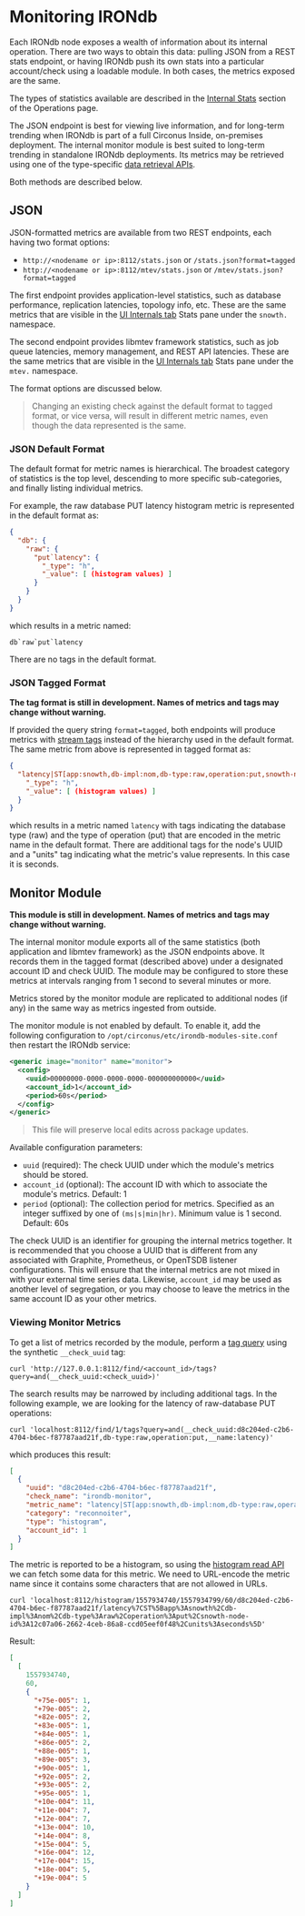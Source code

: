 # Monitoring IRONdb

Each IRONdb node exposes a wealth of information about its internal operation.
There are two ways to obtain this data: pulling JSON from a REST stats
endpoint, or having IRONdb push its own stats into a particular account/check
using a loadable module. In both cases, the metrics exposed are the same.

The types of statistics available are described in the [Internal
Stats](/operations.md#stats) section of the Operations page.

The JSON endpoint is best for viewing live information, and
for long-term trending when IRONdb is part of a full Circonus Inside,
on-premises deployment. The internal monitor module is best suited to
long-term trending in standalone IRONdb deployments. Its metrics may be
retrieved using one of the type-specific [data retrieval
APIs](/data-retrieval-apis.md).

Both methods are described below.

## JSON

JSON-formatted metrics are available from two REST endpoints, each having two
format options:
* `http://<nodename or ip>:8112/stats.json` or `/stats.json?format=tagged`
* `http://<nodename or ip>:8112/mtev/stats.json` or `/mtev/stats.json?format=tagged`

The first endpoint provides application-level statistics, such as database
performance, replication latencies, topology info, etc. These are the same
metrics that are visible in the [UI Internals
tab](/operations.md#internals-tab) Stats pane under the `snowth.` namespace.

The second endpoint provides libmtev framework statistics, such as job queue
latencies, memory management, and REST API latencies. These are the same
metrics that are visible in the [UI Internals
tab](/operations.md#internals-tab) Stats pane under the `mtev.` namespace.

The format options are discussed below.

> Changing an existing check against the default format to tagged format, or
> vice versa, will result in different metric names, even though the data
> represented is the same.

### JSON Default Format

The default format for metric names is hierarchical. The broadest category of
statistics is the top level, descending to more specific sub-categories, and
finally listing individual metrics.

For example, the raw database PUT latency histogram metric
is represented in the default format as:

```json
{
  "db": {
    "raw": {
      "put`latency": {
        "_type": "h",
        "_value": [ (histogram values) ]
      }
    }
  }
}
```

which results in a metric named:

```
db`raw`put`latency
```

There are no tags in the default format.

### JSON Tagged Format

**The tag format is still in development. Names of metrics and tags may change
without warning.**

If provided the query string `format=tagged`, both endpoints will produce
metrics with [stream tags](/tags.md) instead of the hierarchy used in the
default format. The same metric from above is represented in tagged format as:

```json
{
  "latency|ST[app:snowth,db-impl:nom,db-type:raw,operation:put,snowth-node-id:(node-uuid),units:seconds]": {
    "_type": "h",
    "_value": [ (histogram values) ]
  }
}
```

which results in a metric named `latency` with tags indicating the database
type (raw) and the type of operation (put) that are encoded in the metric name
in the default format. There are additional tags for the node's UUID and a
"units" tag indicating what the metric's value represents. In this case it is
seconds.

## Monitor Module

**This module is still in development. Names of metrics and tags may change
without warning.**

The internal monitor module exports all of the same statistics (both
application and libmtev framework) as the JSON endpoints above. It records them
in the tagged format (described above) under a designated account ID and check
UUID. The module may be configured to store these metrics at intervals ranging
from 1 second to several minutes or more.

Metrics stored by the monitor module are replicated to additional nodes (if
any) in the same way as metrics ingested from outside.

The monitor module is not enabled by default. To enable it, add the following
configuration to `/opt/circonus/etc/irondb-modules-site.conf` then restart the
IRONdb service:

```xml
<generic image="monitor" name="monitor">
  <config>
    <uuid>00000000-0000-0000-0000-000000000000</uuid>
    <account_id>1</account_id>
    <period>60s</period>
  </config>
</generic>
```

> This file will preserve local edits across package updates.

Available configuration parameters:
 * `uuid` (required): The check UUID under which the module's metrics should be
   stored.
 * `account_id` (optional): The account ID with which to associate the module's
   metrics. Default: 1
 * `period` (optional): The collection period for metrics. Specified as an
   integer suffixed by one of `(ms|s|min|hr)`. Minimum value is 1 second.
   Default: 60s

The check UUID is an identifier for grouping the internal metrics together. It
is recommended that you choose a UUID that is different from any associated
with Graphite, Prometheus, or OpenTSDB listener configurations. This will
ensure that the internal metrics are not mixed in with your external time
series data. Likewise, `account_id` may be used as another level of
segregation, or you may choose to leave the metrics in the same account ID as
your other metrics.

### Viewing Monitor Metrics

To get a list of metrics recorded by the module, perform a
[tag query](/tag-queries.md) using the synthetic `__check_uuid` tag:

```
curl 'http://127.0.0.1:8112/find/<account_id>/tags?query=and(__check_uuid:<check_uuid>)'
```

The search results may be narrowed by including additional tags. In the
following example, we are looking for the latency of raw-database PUT
operations:

```
curl 'localhost:8112/find/1/tags?query=and(__check_uuid:d8c204ed-c2b6-4704-b6ec-f87787aad21f,db-type:raw,operation:put,__name:latency)'
```

which produces this result:

```json
[
  {
    "uuid": "d8c204ed-c2b6-4704-b6ec-f87787aad21f",
    "check_name": "irondb-monitor",
    "metric_name": "latency|ST[app:snowth,db-impl:nom,db-type:raw,operation:put,snowth-node-id:12c07a06-2662-4ceb-86a8-ccd05eef0f48,units:seconds]",
    "category": "reconnoiter",
    "type": "histogram",
    "account_id": 1
  }
]
```

The metric is reported to be a histogram, so using the [histogram read
API](/api/read-histogram.md) we can fetch some data for this metric. We need to
URL-encode the metric name since it contains some characters that are not
allowed in URLs.

```
curl 'localhost:8112/histogram/1557934740/1557934799/60/d8c204ed-c2b6-4704-b6ec-f87787aad21f/latency%7CST%5Bapp%3Asnowth%2Cdb-impl%3Anom%2Cdb-type%3Araw%2Coperation%3Aput%2Csnowth-node-id%3A12c07a06-2662-4ceb-86a8-ccd05eef0f48%2Cunits%3Aseconds%5D'
```

Result:

```json
[
  [
    1557934740,
    60,
    {
      "+75e-005": 1,
      "+79e-005": 2,
      "+82e-005": 2,
      "+83e-005": 1,
      "+84e-005": 1,
      "+86e-005": 2,
      "+88e-005": 1,
      "+89e-005": 3,
      "+90e-005": 1,
      "+92e-005": 2,
      "+93e-005": 2,
      "+95e-005": 1,
      "+10e-004": 11,
      "+11e-004": 7,
      "+12e-004": 7,
      "+13e-004": 10,
      "+14e-004": 8,
      "+15e-004": 5,
      "+16e-004": 12,
      "+17e-004": 15,
      "+18e-004": 5,
      "+19e-004": 5
    }
  ]
]
```

